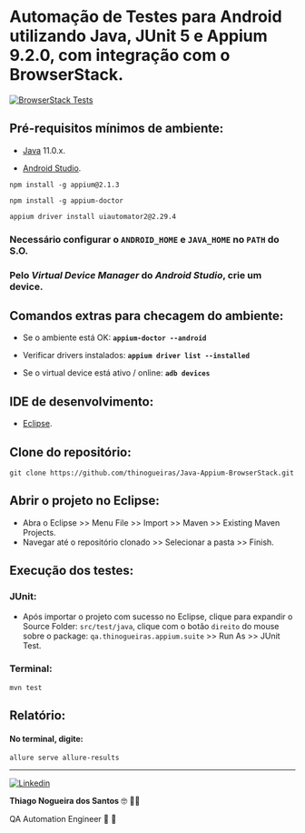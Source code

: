 # Automação de Testes para Android utilizando Java, JUnit 5 e Appium 9.2.0, com integração com o BrowserStack.

[![BrowserStack Tests](https://github.com/thinogueiras/Java-Appium-BrowserStack/actions/workflows/continuous-testing.yml/badge.svg?branch=main)](https://github.com/thinogueiras/Java-Appium-BrowserStack/actions/workflows/continuous-testing.yml)

## Pré-requisitos mínimos de ambiente:

* [Java](https://www.oracle.com/br/java/technologies/downloads/#java11) 11.0.x.

* [Android Studio](https://developer.android.com/studio).

```
npm install -g appium@2.1.3
```

```
npm install -g appium-doctor
```

```
appium driver install uiautomator2@2.29.4
```

### Necessário configurar o **`ANDROID_HOME`** e **`JAVA_HOME`** no **`PATH`** do S.O.

### Pelo ***Virtual Device Manager*** do ***Android Studio***, crie um device.

## Comandos extras para checagem do ambiente:

* Se o ambiente está OK: **`appium-doctor --android`**

* Verificar drivers instalados: **`appium driver list --installed`**

* Se o virtual device está ativo / online: **`adb devices`**


## IDE de desenvolvimento:

* [Eclipse](https://eclipseide.org).


## Clone do repositório:

```
git clone https://github.com/thinogueiras/Java-Appium-BrowserStack.git
```

## Abrir o projeto no Eclipse:

* Abra o Eclipse >> Menu File >> Import >> Maven >> Existing Maven Projects.
* Navegar até o repositório clonado >> Selecionar a pasta >> Finish.


## Execução dos testes:

### JUnit:

* Após importar o projeto com sucesso no Eclipse, clique para expandir o Source Folder: `src/test/java`, clique com o botão `direito` do mouse sobre o package: `qa.thinogueiras.appium.suite` >> Run As >> JUnit Test.

### Terminal:

``` 
mvn test
```

## Relatório:
#### No terminal, digite:

```
allure serve allure-results
```

---

<a href="https://www.linkedin.com/in/thinogueiras"><img alt="Linkedin" src="https://img.shields.io/badge/-LinkedIn-blue?style=for-the-badge&logo=Linkedin&logoColor=white"></a>

<strong>Thiago Nogueira dos Santos</strong> 🤓 ✌🏻

QA Automation Engineer 🔎 🐞
